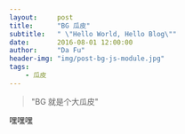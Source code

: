```yaml
---
layout:     post
title:      "BG 瓜皮"
subtitle:   " \"Hello World, Hello Blog\""
date:       2016-08-01 12:00:00
author:     "Da Fu"
header-img: "img/post-bg-js-module.jpg"
tags:
    - 瓜皮
---
```


> "BG 就是个大瓜皮"

嘿嘿嘿
